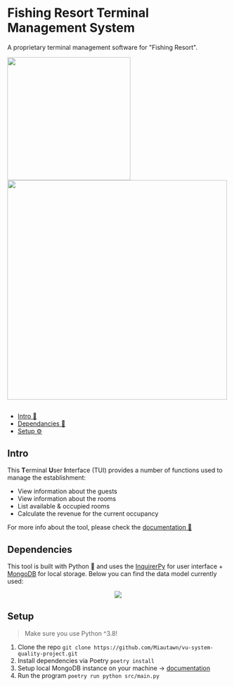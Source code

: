 # Fishing Resort Terminal Management System

A proprietary terminal management software for "Fishing Resort".
<p float="left">
  <img src="https://github.com/Miautawn/vu-system-quality-project/assets/24988290/d19b78e1-61a3-4274-a9e2-46160a3271eb" width="280" />
  <img src="https://github.com/Miautawn/vu-system-quality-project/assets/24988290/702bcfec-7c13-4c68-9f3a-ed6feeeb44c9" width="500" /> 
</p>

## 
* [Intro 📑](#intro)
* [Dependancies 📌](#dependancies)
* [Setup ⚙️](#setup)

## Intro
This **T**erminal **U**ser **I**nterface (TUI) provides a number of functions used to manage the establishment:
* View information about the guests
* View information about the rooms
* List available & occupied rooms
* Calculate the revenue for the current occupancy

For more info about the tool, please check the [documentation 📖](https://fishing-resort.atlassian.net/wiki/home)

## Dependencies
This tool is built with Python 🐍 and uses the [InquirerPy](https://inquirerpy.readthedocs.io/en/latest/) for user interface + [MongoDB](https://www.mongodb.com/) for local storage.
Below you can find the data model currently used:
<p align="center">
  <img src="https://user-images.githubusercontent.com/24988290/197361836-3d10a1be-0fcb-4c90-a73a-32b837730849.png">
</p>

## Setup
> Make sure you use Python ^3.8!

1. Clone the repo `git clone https://github.com/Miautawn/vu-system-quality-project.git`
2. Install dependencies via Poetry `poetry install`
3. Setup local MongoDB instance on your machine -> [documentation](https://www.mongodb.com/docs/manual/installation/)
4. Run the program `poetry run python src/main.py`
